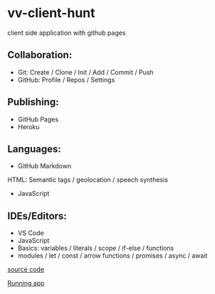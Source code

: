 # vv-client-hunt
client side application with github pages

## Collaboration: 

- Git: Create / Clone / Init / Add / Commit / Push
- GitHub: Profile / Repos / Settings

## Publishing: 

- GitHub Pages 
- Heroku

## Languages:

- GitHub Markdown

HTML: Semantic tags / geolocation / speech synthesis

 - JavaScript

## IDEs/Editors:

- VS Code
- JavaScript
- Basics: variables / literals / scope / if-else / functions
- modules / let / const / arrow functions / promises / async / await


[source code](https://github.com/Vishalreddy114/vv-client-hunt)

[Running app](https://vishalreddy114.github.io/vv-client-hunt/)
